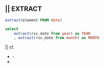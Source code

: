 
## || EXTRACT
```sql
extract(element FROM date)
```

```sql
select 
    extract(rsv_date from year) as YEAR
    , extract(rsv_date from month) as MONTH
```

|| cf.
+ []() - 
+ 
